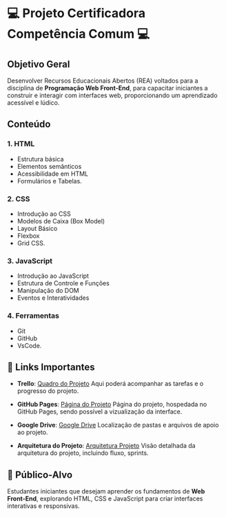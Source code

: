 # :computer: Projeto Certificadora Competência Comum :computer: 

## Objetivo Geral
Desenvolver Recursos Educacionais Abertos (REA) voltados para a disciplina de **Programação Web Front-End**, para capacitar iniciantes a construir e interagir com interfaces web, proporcionando um aprendizado acessível e lúdico.

## Conteúdo

### 1. HTML
- Estrutura básica
- Elementos semânticos
- Acessibilidade em HTML
- Formulários e Tabelas.

### 2. CSS
- Introdução ao CSS
- Modelos de Caixa (Box Model)
- Layout Básico
- Flexbox
- Grid CSS.

### 3. JavaScript
- Introdução ao JavaScript
- Estrutura de Controle e Funções
- Manipulação do DOM
- Eventos e Interatividades

### 4. Ferramentas
- Git
- GitHub
- VsCode.

## :link: Links Importantes

- **Trello**: [Quadro do Projeto](https://trello.com/invite/b/68ab7833d28e956f062534a0/ATTIb9018ef2183ef8e16d6106d873413e79EE01833F/certificadora-comum)
    Aqui poderá acompanhar as tarefas e o progresso do projeto.

- **GitHub Pages**: [Página do Projeto](https://joaopradov.github.io/certificadora-comum/)
    Página do projeto, hospedada no GitHub Pages, sendo possível a vizualização da interface.

- **Google Drive**: [Google Drive](https://drive.google.com/drive/folders/1kb3g5LpgaIewwyhOGgNq9R23IzA8nf2C?usp=sharing)
    Localização de pastas e arquivos de apoio ao projeto.

- **Arquitetura do Projeto**: [Arquitetura Projeto](https://docs.google.com/document/d/1sLN_rto3_u96gYOldUzSUj9zFEiR6Bx-BgzSJoo9peM/edit?usp=sharing)
    Visão detalhada da arquitetura do projeto, incluindo fluxo, sprints.

## :bust_in_silhouette: Público-Alvo
Estudantes iniciantes que desejam aprender os fundamentos de **Web Front-End**, explorando HTML, CSS e JavaScript para criar interfaces interativas e responsivas.